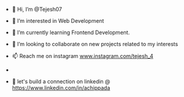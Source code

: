 - 👋 Hi, I’m @Tejesh07
- 👀 I’m interested in Web Development 
- 🌱 I’m currently learning Frontend Development.
- 💞️ I’m looking to collaborate on new projects related to my interests 

- 📫 Reach me on instagram www.instagram.com/tejesh_4
- 
- 💬 let's build a connection on linkedin @ https://www.linkedin.com/in/achippada
<!---
Tejesh07/Tejesh07 is a ✨ special ✨ repository because its `README.md` (this file) appears on your GitHub profile.
You can click the Preview link to take a look at your changes.
--->
